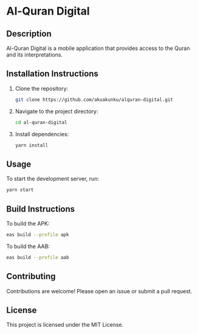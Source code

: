 # Al-Quran Digital

## Description
Al-Quran Digital is a mobile application that provides access to the Quran and its interpretations.

## Installation Instructions
1. Clone the repository:
   ```bash
   git clone https://github.com/akuakunku/alquran-digital.git
   ```
2. Navigate to the project directory:
   ```bash
   cd al-quran-digital
   ```
3. Install dependencies:
   ```bash
   yarn install
   ```

## Usage
To start the development server, run:
```bash
yarn start
```

## Build Instructions
To build the APK:
```bash
eas build --profile apk
```
To build the AAB:
```bash
eas build --profile aab
```

## Contributing
Contributions are welcome! Please open an issue or submit a pull request.

## License
This project is licensed under the MIT License.

